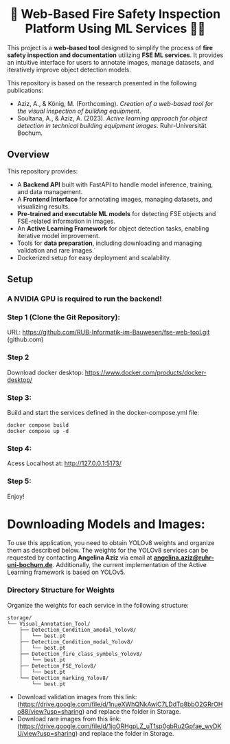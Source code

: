 </div>

<h1 align="center">🧯 Web-Based Fire Safety Inspection Platform Using ML Services 🤖📸</h1>
<p align="center">

This project is a **web-based tool** designed to simplify the process of **fire safety inspection and documentation** utilizing **FSE ML services**. 
It provides an intuitive interface for users to annotate images, manage datasets, and iteratively improve object detection models. 

This repository is based on the research presented in the following publications:
- Aziz, A., & König, M. (Forthcoming). *Creation of a web-based tool for the visual inspection of building equipment*.
- Soultana, A., & Aziz, A. (2023). *Active learning approach for object detection in technical building equipment images*. Ruhr-Universität Bochum.


## Overview


This repository provides:
- A **Backend API** built with FastAPI to handle model inference, training, and data management.
- A **Frontend Interface** for annotating images, managing datasets, and visualizing results.
- **Pre-trained and executable ML models** for detecting FSE objects and FSE-related information in images.
- An **Active Learning Framework** for object detection tasks, enabling iterative model improvement.
- Tools for **data preparation**, including downloading and managing validation and rare images.´
- Dockerized setup for easy deployment and scalability.

## Setup
### A NVIDIA GPU is required to run the backend!

### Step 1 (Clone the Git Repository):
URL: https://github.com/RUB-Informatik-im-Bauwesen/fse-web-tool.git (github.com)
### Step 2
Download docker desktop: https://www.docker.com/products/docker-desktop/
### Step 3:
Build and start the services defined in the docker-compose.yml file:
```
docker compose build
docker compose up -d
```

### Step 4:
Acess Localhost at: http://127.0.0.1:5173/

### Step 5:
Enjoy!


# Downloading Models and Images:
To use this application, you need to obtain YOLOv8 weights and organize them as described below. The weights for the YOLOv8 services can be requested by contacting **Angelina Aziz** via email at **angelina.aziz@ruhr-uni-bochum.de**.
Additionally, the current implementation of the Active Learning framework is based on YOLOv5.

### Directory Structure for Weights
Organize the weights for each service in the following structure:
```plaintext
storage/
└── Visual_Annotation_Tool/
    ├── Detection_Condition_amodal_Yolov8/
    │   └── best.pt
    ├── Detection_Condition_modal_Yolov8/
    │   └── best.pt
    ├── Detection_fire_class_symbols_Yolov8/
    │   └── best.pt
    ├── Detection_FSE_Yolov8/
    │   └── best.pt
    └── Detection_marking_Yolov8/
        └── best.pt
```
  - Download validation images from this link: (https://drive.google.com/file/d/1nueXWhQNkAwiC7LDdTp8bbO2GRrOHo88/view?usp=sharing) and replace the folder in Storage.
  - Download rare images from this link: (https://drive.google.com/file/d/1jgORHgpLZ_uT1sp0gbRu2Gpfae_wyDKU/view?usp=sharing) and replace the folder in Storage.
